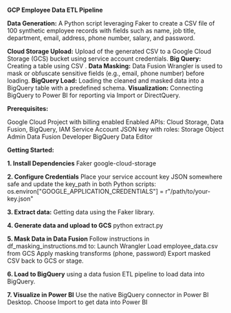 **GCP Employee Data ETL Pipeline**

**Data Generation:** A Python script leveraging Faker to create a CSV file of 100 synthetic employee records with fields such as name, job title, department, email, address, phone number, salary, and password.

**Cloud Storage Upload:** Upload of the generated CSV to a Google Cloud Storage (GCS) bucket using service account credentials.
**Big Query:** Creating a table using CSV .
**Data Masking:** Data Fusion Wrangler is used to mask or obfuscate sensitive fields (e.g., email, phone number) before loading.
**BigQuery Load:** Loading the cleaned and masked data into a BigQuery table with a predefined schema.
**Visualization:** Connecting BigQuery to Power BI for reporting via Import or DirectQuery.


**Prerequisites:**

Google Cloud Project with billing enabled
Enabled APIs: Cloud Storage, Data Fusion, BigQuery, IAM
Service Account JSON key with roles:
    Storage Object Admin
    Data Fusion Developer
    BigQuery Data Editor


**Getting Started:**

**1. Install Dependencies**
Faker
google-cloud-storage

**2. Configure Credentials**
Place your service account key JSON somewhere safe and update the key_path in both Python scripts:
os.environ["GOOGLE_APPLICATION_CREDENTIALS"] = r"/path/to/your-key.json"

**3. Extract data:**
Getting data using the Faker library.

**4. Generate data and upload to GCS**
python extract.py

**5. Mask Data in Data Fusion**
Follow instructions in df_masking_instructions.md to:
Launch Wrangler
Load employee_data.csv from GCS
Apply masking transforms (phone, password)
Export masked CSV back to GCS or stage.

**6. Load to BigQuery**
using a data fusion ETL pipeline to load data into BigQuery.

**7. Visualize in Power BI**
Use the native BigQuery connector in Power BI Desktop.
Choose Import to get data into Power BI
